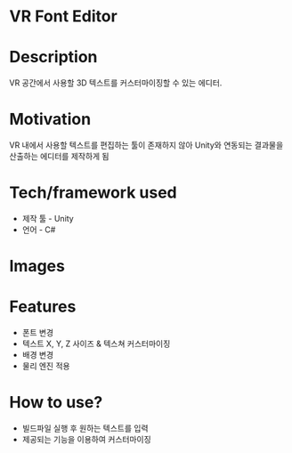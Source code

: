 # VR Font Editor

# Description


VR 공간에서 사용할 3D 텍스트를 커스터마이징할 수 있는 에디터.

# **Motivation**


VR 내에서 사용할 텍스트를 편집하는 툴이 존재하지 않아 Unity와 연동되는 결과물을 산출하는 에디터를 제작하게 됨

# **Tech/framework used**


- 제작 툴 - Unity
- 언어 - C#

# Images


# **Features**

- 폰트 변경
- 텍스트 X, Y, Z 사이즈 & 텍스쳐 커스터마이징
- 배경 변경
- 물리 엔진 적용

# **How to use?**


- 빌드파일 실행 후 원하는 텍스트를 입력
- 제공되는 기능을 이용하여 커스터마이징
